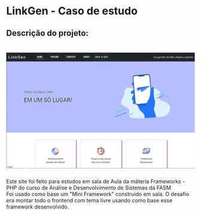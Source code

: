 # LinkGen - Caso de estudo

## Descrição do projeto:

<h1 align="center">
  <img alt="Demonstracao" title="#Demonstracao" src="./Demo.jpg" />
</h1>

Este site foi feito para estudos em sala de Aula da máteria Frameworks - PHP do curso de Análise e Desenvolvimento de Sistemas da FASM <br>
Foi usado como base um "Mini Framework" construido em sala. O desafio era montar todo o frontend com tema livre usando como base esse framework desenvolvido.
